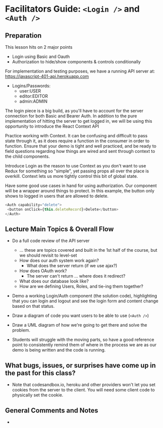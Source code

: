 # Facilitators Guide:  `<Login />` and `<Auth />`

## Preparation
This lesson hits on 2 major points
* Login using Basic and Oauth
* Authorization to hide/show components & controls conditionally

For implementation and testing purposes, we have a running API server at: https://javascript-401-api.herokuapp.com
  * Logins/Passwords:
    * user:USER
    * editor:EDITOR
    * admin:ADMIN

The login piece is a big build, as you'll have to account for the server connection for both Basic and Bearer Auth. In addition to the pure implementation of hitting the server to get logged in, we will be using this opportunity to introduce the React Context API

 Practice working with Context. It can be confusing and difficult to pass state through it, as it does require a function in the consumer in order to function.  Ensure that your demo is tight and well practiced, and be ready to field questions regarding how things are wired and sent through context to the child components.

 Introduce Login as the reason to use Context as you don't want to use Redux for something so "simple", yet passing props all over the place is overkill.  Context lets us more tightly control this bit of global state.

 Have some good use cases in hand for using authorization.  Our component will be a wrapper around things to protect. In this example, the button only shows to logged in users that are allowed to delete.

 ```javascript
 <Auth capability="delete">
  <button onClick={this.deleteRecord}>Delete</button>
</Auth>
 ```

## Lecture Main Topics & Overall Flow
* Do a full code review of the API server
  * ... these are topics covered and built in the 1st half of the course, but we should revisit to level-set
  * How does our auth system work again?
    * What does the server return (if we use ajax?)
  * How does OAuth work?
    * The server can't return ... where does it redirect?
  * What does our database look like?
  * How are we defining Users, Roles, and tie-ing them together?

* Demo a working Login/Auth component (the solution code), highlighting that you can login and logout and see the login form and content change based on that status.
* Draw a diagram of code you want users to be able to use (`<Auth />`)
* Draw a UML diagram of how we're going to get there and solve the problem.
* Students will struggle with the moving parts, so have a good reference point to consistently remind them of where in the process we are as our demo is being written and the code is running.


## What bugs, issues, or surprises have come up in the past for this class?
* Note that codesandbox.io, heroku and other providers won't let you set cookies from the server to the client. You will need some client code to physically set the cookie.

## General Comments and Notes
*

